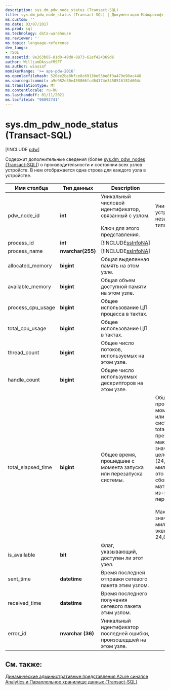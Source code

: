 ```yaml
---
description: sys.dm_pdw_node_status (Transact-SQL)
title: sys.dm_pdw_node_status (Transact-SQL) | Документация Майкрософт
ms.custom: ''
ms.date: 03/07/2017
ms.prod: sql
ms.technology: data-warehouse
ms.reviewer: ''
ms.topic: language-reference
dev_langs:
- TSQL
ms.assetid: 8e263b65-81d0-49d0-8873-62ef424369d6
author: WilliamDAssafMSFT
ms.author: wiassaf
monikerRange: '>= aps-pdw-2016'
ms.openlocfilehash: 520ee2be8bfce8c6913be55be8f3a479e90ac448
ms.sourcegitcommit: a9e982e30e458866fcd64374e3458516182d604c
ms.translationtype: MT
ms.contentlocale: ru-RU
ms.lasthandoff: 01/11/2021
ms.locfileid: "98092741"
---
```

# <a name="sysdm_pdw_node_status-transact-sql"></a>sys.dm_pdw_node_status (Transact-SQL)

[!INCLUDE [pdw](../../includes/applies-to-version/pdw.md)]

  Содержит дополнительные сведения (более [sys.dm_pdw_nodes &#40;Transact-SQL&#41;](../../relational-databases/system-dynamic-management-views/sys-dm-pdw-nodes-transact-sql.md)) о производительности и состоянии всех узлов устройств. В нем отображается одна строка для каждого узла в устройстве.  
  
|Имя столбца|Тип данных|Description|Диапазон|  
|-----------------|---------------|-----------------|-----------|  
|pdw_node_id|**int**|Уникальный числовой идентификатор, связанный с узлом.<br /><br /> Ключ для этого представления.|Уникальным для устройства, независимо от типа.|  
|process_id|**int**|[!INCLUDE[ssInfoNA](../../includes/ssinfona-md.md)]||  
|process_name|**nvarchar(255)**|[!INCLUDE[ssInfoNA](../../includes/ssinfona-md.md)]||  
|allocated_memory|**bigint**|Общая выделенная память на этом узле.||  
|available_memory|**bigint**|Общая объем доступной памяти на этом узле.||  
|process_cpu_usage|**bigint**|Общее использование ЦП процесса в тактах.||  
|total_cpu_usage|**bigint**|Общее использование ЦП в тактах.||  
|thread_count|**bigint**|Общее число потоков, используемых на этом узле.||  
|handle_count|**bigint**|Общее число используемых дескрипторов на этом узле.||  
|total_elapsed_time|**bigint**|Общее время, прошедшее с момента запуска или перезапуска системы.|Общее время, прошедшее с момента запуска или перезапуска системы. Если total_elapsed_time превышает максимальное значение для целого числа (24,8 дней в миллисекундах), это приведет к сбою материализации из-за переполнения.<br /><br /> Максимальное значение в миллисекундах эквивалентно 24,8 дням.|  
|is_available|**bit**|Флаг, указывающий, доступен ли этот узел.||  
|sent_time|**datetime**|Время последней отправки сетевого пакета этим узлом.||  
|received_time|**datetime**|Время последнего получения сетевого пакета этим узлом.||  
|error_id|**nvarchar (36)**|Уникальный идентификатор последней ошибки, произошедшей на этом узле.||  
  
## <a name="see-also"></a>См. также:  
 [Динамические административные представления Azure синапсе Analytics и Параллельное хранилище данных &#40;Transact-SQL&#41;](../../relational-databases/system-dynamic-management-views/sql-and-parallel-data-warehouse-dynamic-management-views.md)  
  
  

